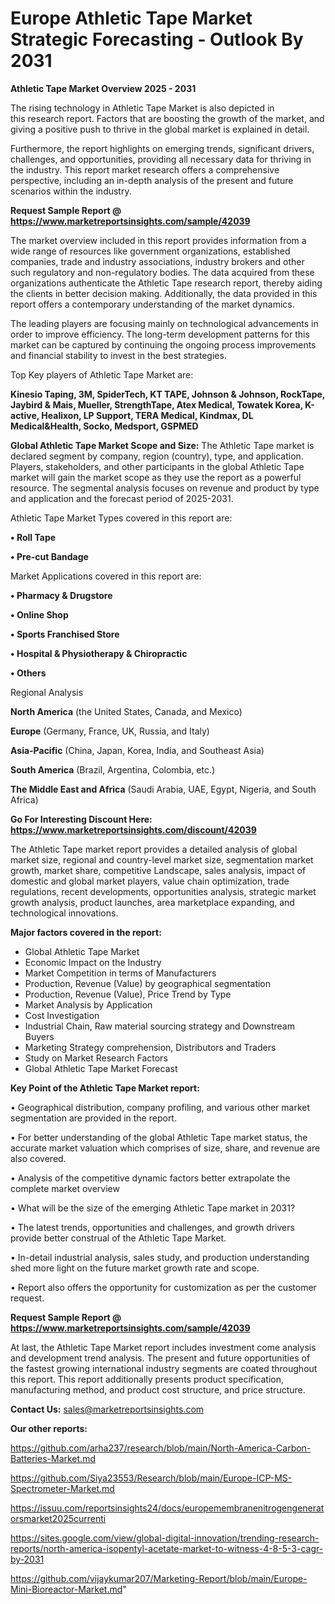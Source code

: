 # Europe Athletic Tape Market Strategic Forecasting - Outlook By 2031

<Strong> Athletic Tape Market Overview 2025 - 2031</strong>

The rising technology in Athletic Tape Market is also depicted in this research report. Factors that are boosting the growth of the market, and giving a positive push to thrive in the global market is explained in detail.

Furthermore, the report highlights on emerging trends, significant drivers, challenges, and opportunities, providing all necessary data for thriving in the industry. This report market research offers a comprehensive perspective, including an in-depth analysis of the present and future scenarios within the industry.

<strong>Request Sample Report @ <a href=https://www.marketreportsinsights.com/sample/42039>https://www.marketreportsinsights.com/sample/42039</a></strong>

The market overview included in this report provides information from a wide range of resources like government organizations, established companies, trade and industry associations, industry brokers and other such regulatory and non-regulatory bodies. The data acquired from these organizations authenticate the Athletic Tape research report, thereby aiding the clients in better decision making. Additionally, the data provided in this report offers a contemporary understanding of the market dynamics.

The leading players are focusing mainly on technological advancements in order to improve efficiency. The long-term development patterns for this market can be captured by continuing the ongoing process improvements and financial stability to invest in the best strategies.

Top Key players of Athletic Tape Market are:

<strong>Kinesio Taping, 3M, SpiderTech, KT TAPE, Johnson & Johnson, RockTape, Jaybird & Mais, Mueller, StrengthTape, Atex Medical, Towatek Korea, K-active, Healixon, LP Support, TERA Medical, Kindmax, DL Medical&Health, Socko, Medsport, GSPMED</strong>

<strong><b>Global Athletic Tape Market Scope and Size:</b></strong>
The Athletic Tape market is declared segment by company, region (country), type, and application. Players, stakeholders, and other participants in the global Athletic Tape market will gain the market scope as they use the report as a powerful resource. The segmental analysis focuses on revenue and product by type and application and the forecast period of 2025-2031.

Athletic Tape Market Types covered in this report are:

<strong>•  Roll Tape

•  Pre-cut Bandage</strong>

Market Applications covered in this report are:

<strong>•  Pharmacy & Drugstore

•  Online Shop

•  Sports Franchised Store

•  Hospital & Physiotherapy & Chiropractic

•  Others</strong> 

Regional Analysis

<strong>North America</strong> (the United States, Canada, and Mexico)

<strong>Europe</strong> (Germany, France, UK, Russia, and Italy)

<strong>Asia-Pacific</strong> (China, Japan, Korea, India, and Southeast Asia)

<strong>South America</strong> (Brazil, Argentina, Colombia, etc.)

<strong>The Middle East and Africa</strong> (Saudi Arabia, UAE, Egypt, Nigeria, and South Africa)

<strong>Go For Interesting Discount Here: <a href=https://www.marketreportsinsights.com/discount/42039>https://www.marketreportsinsights.com/discount/42039</a></strong>

The Athletic Tape market report provides a detailed analysis of global market size, regional and country-level market size, segmentation market growth, market share, competitive Landscape, sales analysis, impact of domestic and global market players, value chain optimization, trade regulations, recent developments, opportunities analysis, strategic market growth analysis, product launches, area marketplace expanding, and technological innovations.

<strong><b>Major factors covered in the report:</b></strong>
<ul>
  <li>Global Athletic Tape Market </li>
  <li>Economic Impact on the Industry</li>
  <li>Market Competition in terms of Manufacturers</li>
  <li>Production, Revenue (Value) by geographical segmentation</li>
  <li>Production, Revenue (Value), Price Trend by Type</li>
  <li>Market Analysis by Application</li>
  <li>Cost Investigation</li>
  <li>Industrial Chain, Raw material sourcing strategy and Downstream Buyers</li>
  <li>Marketing Strategy comprehension, Distributors and Traders</li>
  <li>Study on Market Research Factors</li>
  <li>Global Athletic Tape Market Forecast</li>
</ul>

<strong><b>Key Point of the Athletic Tape Market report:</b></strong>

• Geographical distribution, company profiling, and various other market segmentation are provided in the report.

• For better understanding of the global Athletic Tape market status, the accurate market valuation which comprises of size, share, and revenue are also covered.

• Analysis of the competitive dynamic factors better extrapolate the complete market overview

• What will be the size of the emerging Athletic Tape market in 2031?

• The latest trends, opportunities and challenges, and growth drivers provide better construal of the Athletic Tape Market.

• In-detail industrial analysis, sales study, and production understanding shed more light on the future market growth rate and scope.

• Report also offers the opportunity for customization as per the customer request.

<strong>Request Sample Report @ <a href=https://www.marketreportsinsights.com/sample/42039>https://www.marketreportsinsights.com/sample/42039</a></strong>

At last, the Athletic Tape Market report includes investment come analysis and development trend analysis. The present and future opportunities of the fastest growing international industry segments are coated throughout this report. This report additionally presents product specification, manufacturing method, and product cost structure, and price structure.

<strong>Contact Us:</strong>
sales@marketreportsinsights.com

<strong>Our other reports:</strong>

<a href=https://github.com/arha237/research/blob/main/North-America-Carbon-Batteries-Market.md>https://github.com/arha237/research/blob/main/North-America-Carbon-Batteries-Market.md</a>

<a href=https://github.com/Siya23553/Research/blob/main/Europe-ICP-MS-Spectrometer-Market.md>https://github.com/Siya23553/Research/blob/main/Europe-ICP-MS-Spectrometer-Market.md</a>

<a href=https://issuu.com/reportsinsights24/docs/europemembranenitrogengeneratorsmarket2025currenti>https://issuu.com/reportsinsights24/docs/europemembranenitrogengeneratorsmarket2025currenti</a>

<a href=https://sites.google.com/view/global-digital-innovation/trending-research-reports/north-america-isopentyl-acetate-market-to-witness-4-8-5-3-cagr-by-2031>https://sites.google.com/view/global-digital-innovation/trending-research-reports/north-america-isopentyl-acetate-market-to-witness-4-8-5-3-cagr-by-2031</a>

<a href=https://github.com/vijaykumar207/Marketing-Report/blob/main/Europe-Mini-Bioreactor-Market.md>https://github.com/vijaykumar207/Marketing-Report/blob/main/Europe-Mini-Bioreactor-Market.md</a>"
